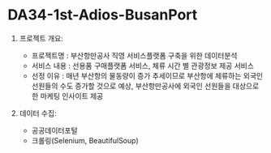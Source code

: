 # DA34-1st-Adios-BusanPort
1. 프로젝트  개요:
    - 프로젝트명 : 부산항만공사 직영 서비스플랫폼 구축을 위한 데이터분석
    - 서비스 내용 : 선용품 구매플랫폼 서비스, 체류 시간 별 관광정보 제공 서비스
    - 선정 이유 : 매년 부산항의 물동량이 증가 추세이므로 부산항에 체류하는 외국인 선원들의 수도 증가할 것으로 예상, 부산항만공사에 외국인 선원들을 대상으로 한 마케팅 인사이트 제공
          
2. 데이터 수집:
    - 공공데이터포털
    - 크롤링(Selenium, BeautifulSoup)
